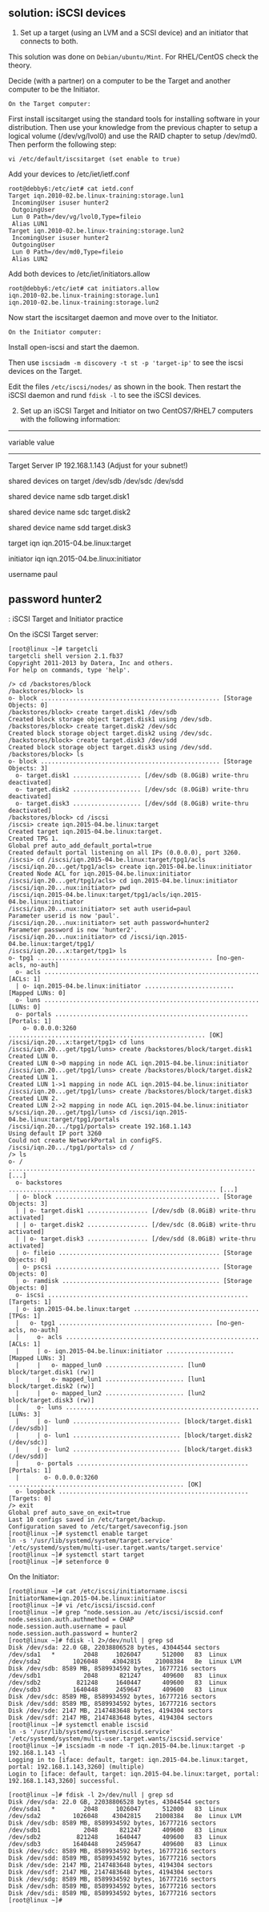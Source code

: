 ## solution: iSCSI devices

1. Set up a target (using an LVM and a SCSI device) and an initiator
that connects to both.

This solution was done on `Debian/ubuntu/Mint`. For RHEL/CentOS check
the theory.

Decide (with a partner) on a computer to be the Target and another
computer to be the Initiator.

`On the Target computer:`

First install iscsitarget using the standard tools for installing
software in your distribution. Then use your knowledge from the previous
chapter to setup a logical volume (/dev/vg/lvol0) and use the RAID
chapter to setup /dev/md0. Then perform the following step:

    vi /etc/default/iscsitarget (set enable to true)

Add your devices to /etc/iet/ietf.conf

    root@debby6:/etc/iet# cat ietd.conf
    Target iqn.2010-02.be.linux-training:storage.lun1
     IncomingUser isuser hunter2
     OutgoingUser
     Lun 0 Path=/dev/vg/lvol0,Type=fileio
     Alias LUN1
    Target iqn.2010-02.be.linux-training:storage.lun2
     IncomingUser isuser hunter2
     OutgoingUser
     Lun 0 Path=/dev/md0,Type=fileio
     Alias LUN2

Add both devices to /etc/iet/initiators.allow

    root@debby6:/etc/iet# cat initiators.allow
    iqn.2010-02.be.linux-training:storage.lun1
    iqn.2010-02.be.linux-training:storage.lun2

Now start the iscsitarget daemon and move over to the Initiator.

`On the Initiator computer:`

Install open-iscsi and start the daemon.

Then use `iscsiadm -m discovery -t st -p 'target-ip'` to see the iscsi
devices on the Target.

Edit the files `/etc/iscsi/nodes/` as shown in the book. Then restart
the iSCSI daemon and rund `fdisk -l` to see the iSCSI devices.

2. Set up an iSCSI Target and Initiator on two CentOS7/RHEL7 computers
with the following information:

  -------------------------------------------------------------
  variable                     value
  ---------------------------- --------------------------------
  Target Server IP             192.168.1.143 (Adjust for your
                               subnet!)

  shared devices on target     /dev/sdb /dev/sdc /dev/sdd

  shared device name sdb       target.disk1

  shared device name sdc       target.disk2

  shared device name sdd       target.disk3

  target iqn                   iqn.2015-04.be.linux:target

  initiator iqn                iqn.2015-04.be.linux:initiator

  username                     paul

  password                     hunter2
  -------------------------------------------------------------

  : iSCSI Target and Initiator practice

On the iSCSI Target server:

    [root@linux ~]# targetcli
    targetcli shell version 2.1.fb37
    Copyright 2011-2013 by Datera, Inc and others.
    For help on commands, type 'help'.

    /> cd /backstores/block
    /backstores/block> ls
    o- block .................................................. [Storage Objects: 0]
    /backstores/block> create target.disk1 /dev/sdb
    Created block storage object target.disk1 using /dev/sdb.
    /backstores/block> create target.disk2 /dev/sdc
    Created block storage object target.disk2 using /dev/sdc.
    /backstores/block> create target.disk3 /dev/sdd
    Created block storage object target.disk3 using /dev/sdd.
    /backstores/block> ls
    o- block .................................................. [Storage Objects: 3]
      o- target.disk1 ................... [/dev/sdb (8.0GiB) write-thru deactivated]
      o- target.disk2 ................... [/dev/sdc (8.0GiB) write-thru deactivated]
      o- target.disk3 ................... [/dev/sdd (8.0GiB) write-thru deactivated]
    /backstores/block> cd /iscsi
    /iscsi> create iqn.2015-04.be.linux:target
    Created target iqn.2015-04.be.linux:target.
    Created TPG 1.
    Global pref auto_add_default_portal=true
    Created default portal listening on all IPs (0.0.0.0), port 3260.
    /iscsi> cd /iscsi/iqn.2015-04.be.linux:target/tpg1/acls
    /iscsi/iqn.20...get/tpg1/acls> create iqn.2015-04.be.linux:initiator
    Created Node ACL for iqn.2015-04.be.linux:initiator
    /iscsi/iqn.20...get/tpg1/acls> cd iqn.2015-04.be.linux:initiator
    /iscsi/iqn.20...nux:initiator> pwd
    /iscsi/iqn.2015-04.be.linux:target/tpg1/acls/iqn.2015-04.be.linux:initiator
    /iscsi/iqn.20...nux:initiator> set auth userid=paul
    Parameter userid is now 'paul'.
    /iscsi/iqn.20...nux:initiator> set auth password=hunter2
    Parameter password is now 'hunter2'.
    /iscsi/iqn.20...nux:initiator> cd /iscsi/iqn.2015-04.be.linux:target/tpg1/
    /iscsi/iqn.20...x:target/tpg1> ls
    o- tpg1 ................................................. [no-gen-acls, no-auth]
      o- acls ............................................................ [ACLs: 1]
      | o- iqn.2015-04.be.linux:initiator ......................... [Mapped LUNs: 0]
      o- luns ............................................................ [LUNs: 0]
      o- portals ...................................................... [Portals: 1]
        o- 0.0.0.0:3260 ....................................................... [OK]
    /iscsi/iqn.20...x:target/tpg1> cd luns
    /iscsi/iqn.20...get/tpg1/luns> create /backstores/block/target.disk1
    Created LUN 0.
    Created LUN 0->0 mapping in node ACL iqn.2015-04.be.linux:initiator
    /iscsi/iqn.20...get/tpg1/luns> create /backstores/block/target.disk2
    Created LUN 1.
    Created LUN 1->1 mapping in node ACL iqn.2015-04.be.linux:initiator
    /iscsi/iqn.20...get/tpg1/luns> create /backstores/block/target.disk3
    Created LUN 2.
    Created LUN 2->2 mapping in node ACL iqn.2015-04.be.linux:initiator
    s/scsi/iqn.20...get/tpg1/luns> cd /iscsi/iqn.2015-04.be.linux:target/tpg1/portals
    /iscsi/iqn.20.../tpg1/portals> create 192.168.1.143
    Using default IP port 3260
    Could not create NetworkPortal in configFS.
    /iscsi/iqn.20.../tpg1/portals> cd /
    /> ls
    o- / ..................................................................... [...]
      o- backstores .......................................................... [...]
      | o- block .............................................. [Storage Objects: 3]
      | | o- target.disk1 ................. [/dev/sdb (8.0GiB) write-thru activated]
      | | o- target.disk2 ................. [/dev/sdc (8.0GiB) write-thru activated]
      | | o- target.disk3 ................. [/dev/sdd (8.0GiB) write-thru activated]
      | o- fileio ............................................. [Storage Objects: 0]
      | o- pscsi .............................................. [Storage Objects: 0]
      | o- ramdisk ............................................ [Storage Objects: 0]
      o- iscsi ........................................................ [Targets: 1]
      | o- iqn.2015-04.be.linux:target ................................... [TPGs: 1]
      |   o- tpg1 ........................................... [no-gen-acls, no-auth]
      |     o- acls ...................................................... [ACLs: 1]
      |     | o- iqn.2015-04.be.linux:initiator ................... [Mapped LUNs: 3]
      |     |   o- mapped_lun0 ...................... [lun0 block/target.disk1 (rw)]
      |     |   o- mapped_lun1 ...................... [lun1 block/target.disk2 (rw)]
      |     |   o- mapped_lun2 ...................... [lun2 block/target.disk3 (rw)]
      |     o- luns ...................................................... [LUNs: 3]
      |     | o- lun0 .............................. [block/target.disk1 (/dev/sdb)]
      |     | o- lun1 .............................. [block/target.disk2 (/dev/sdc)]
      |     | o- lun2 .............................. [block/target.disk3 (/dev/sdd)]
      |     o- portals ................................................ [Portals: 1]
      |       o- 0.0.0.0:3260 ................................................. [OK]
      o- loopback ..................................................... [Targets: 0]
    /> exit
    Global pref auto_save_on_exit=true
    Last 10 configs saved in /etc/target/backup.
    Configuration saved to /etc/target/saveconfig.json
    [root@linux ~]# systemctl enable target
    ln -s '/usr/lib/systemd/system/target.service' '/etc/systemd/system/multi-user.target.wants/target.service'
    [root@linux ~]# systemctl start target
    [root@linux ~]# setenforce 0

On the Initiator:

    [root@linux ~]# cat /etc/iscsi/initiatorname.iscsi
    InitiatorName=iqn.2015-04.be.linux:initiator
    [root@linux ~]# vi /etc/iscsi/iscsid.conf
    [root@linux ~]# grep ^node.session.au /etc/iscsi/iscsid.conf
    node.session.auth.authmethod = CHAP
    node.session.auth.username = paul
    node.session.auth.password = hunter2
    [root@linux ~]# fdisk -l 2>/dev/null | grep sd
    Disk /dev/sda: 22.0 GB, 22038806528 bytes, 43044544 sectors
    /dev/sda1   *        2048     1026047      512000   83  Linux
    /dev/sda2         1026048    43042815    21008384   8e  Linux LVM
    Disk /dev/sdb: 8589 MB, 8589934592 bytes, 16777216 sectors
    /dev/sdb1            2048      821247      409600   83  Linux
    /dev/sdb2          821248     1640447      409600   83  Linux
    /dev/sdb3         1640448     2459647      409600   83  Linux
    Disk /dev/sdc: 8589 MB, 8589934592 bytes, 16777216 sectors
    Disk /dev/sdd: 8589 MB, 8589934592 bytes, 16777216 sectors
    Disk /dev/sde: 2147 MB, 2147483648 bytes, 4194304 sectors
    Disk /dev/sdf: 2147 MB, 2147483648 bytes, 4194304 sectors
    [root@linux ~]# systemctl enable iscsid
    ln -s '/usr/lib/systemd/system/iscsid.service' '/etc/systemd/system/multi-user.target.wants/iscsid.service'
    [root@linux ~]# iscsiadm -m node -T iqn.2015-04.be.linux:target -p 192.168.1.143 -l
    Logging in to [iface: default, target: iqn.2015-04.be.linux:target, portal: 192.168.1.143,3260] (multiple)
    Login to [iface: default, target: iqn.2015-04.be.linux:target, portal: 192.168.1.143,3260] successful.

    [root@linux ~]# fdisk -l 2>/dev/null | grep sd
    Disk /dev/sda: 22.0 GB, 22038806528 bytes, 43044544 sectors
    /dev/sda1   *        2048     1026047      512000   83  Linux
    /dev/sda2         1026048    43042815    21008384   8e  Linux LVM
    Disk /dev/sdb: 8589 MB, 8589934592 bytes, 16777216 sectors
    /dev/sdb1            2048      821247      409600   83  Linux
    /dev/sdb2          821248     1640447      409600   83  Linux
    /dev/sdb3         1640448     2459647      409600   83  Linux
    Disk /dev/sdc: 8589 MB, 8589934592 bytes, 16777216 sectors
    Disk /dev/sdd: 8589 MB, 8589934592 bytes, 16777216 sectors
    Disk /dev/sde: 2147 MB, 2147483648 bytes, 4194304 sectors
    Disk /dev/sdf: 2147 MB, 2147483648 bytes, 4194304 sectors
    Disk /dev/sdg: 8589 MB, 8589934592 bytes, 16777216 sectors
    Disk /dev/sdh: 8589 MB, 8589934592 bytes, 16777216 sectors
    Disk /dev/sdi: 8589 MB, 8589934592 bytes, 16777216 sectors
    [root@linux ~]# 

